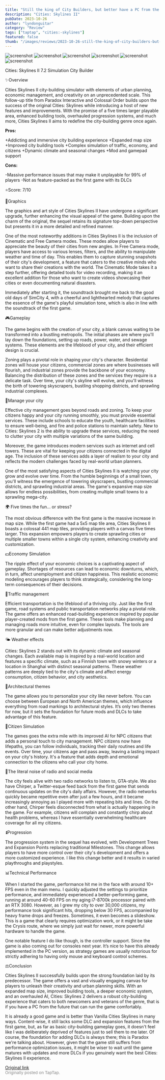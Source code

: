 ```yaml
---
title: "Still the king of City Builders, but better have a PC from the future | Review - Cities Skylines II"
description: "Cities: Skylines II"
pubDate: 2023-10-26
author: "lyndonguitar"
category: "Review"
tags: ["taptap", "cities:-skylines"]
featured: false
thumb: "/images/reviews/2023-10-26-still-the-king-of-city-builders-but-better-have-a-pc-from-the-future--review---cities-sky-0.avif"
---
```


<div class="gallery">
  <img src="/images/reviews/2023-10-26-still-the-king-of-city-builders-but-better-have-a-pc-from-the-future--review---cities-sky-0.avif" alt="screenshot" />
  <img src="/images/reviews/2023-10-26-still-the-king-of-city-builders-but-better-have-a-pc-from-the-future--review---cities-sky-1.avif" alt="screenshot" />
  <img src="/images/reviews/2023-10-26-still-the-king-of-city-builders-but-better-have-a-pc-from-the-future--review---cities-sky-2.avif" alt="screenshot" />
  <img src="/images/reviews/2023-10-26-still-the-king-of-city-builders-but-better-have-a-pc-from-the-future--review---cities-sky-3.avif" alt="screenshot" />
  <img src="/images/reviews/2023-10-26-still-the-king-of-city-builders-but-better-have-a-pc-from-the-future--review---cities-sky-4.avif" alt="screenshot" />
  <img src="/images/reviews/2023-10-26-still-the-king-of-city-builders-but-better-have-a-pc-from-the-future--review---cities-sky-5.avif" alt="screenshot" />
</div>

Cities: Skylines II
7.2
Simulation
City Builder

✨Overview

Cities Skylines II city-building simulator with elements of urban planning, economic management, and creativity on an unprecedented scale. This follow-up title from Paradox Interactive and Colossal Order builds upon the success of the original Cities: Skylines while introducing a host of new features and improvements. With the promise of a five times larger playable area, enhanced building tools, overhauled progression systems, and much more, Cities Skylines II aims to redefine the city-building genre once again.


**Pros:**


+Addicting and immersive city building experience
+Expanded map size
+Improved city building tools
+Complex simulation of traffic, economy, and citizens
+Dynamic climate and seasonal changes
+Mod and gamepad support


**Cons:**


-Massive performance issues that may make it unplayable for 99% of players
-Not as feature-packed as the first game with its DLCs

⭐️Score: 7/10

🎨Graphics

The graphics and art style of Cities Skylines II have undergone a significant upgrade, further enhancing the visual appeal of the game. Building upon the charm of the original, the sequel retains its signature top-down perspective but presents it in a more detailed and refined manner.

One of the most noteworthy additions in Cities Skylines II is the inclusion of Cinematic and Free Camera modes. These modes allow players to appreciate the beauty of their cities from new angles. In Free Camera mode, players have access to various lenses, filters, and the ability to manipulate weather and time of day. This enables them to capture stunning snapshots of their city's development, a feature that caters to the creative minds who want to share their creations with the world. The Cinematic Mode takes it a step further, offering detailed tools for video recording, making it an excellent addition for those who want to create videos showcasing their cities or even documenting natural disasters.

Immediately after starting it, the soundtrack brought me back to the good old days of SimCity 4, with a cheerful and lighthearted melody that captures the essence of the game's playful simulation tone, which is also in line with the soundtrack of the first game.

🎮Gameplay

The game begins with the creation of your city, a blank canvas waiting to be transformed into a bustling metropolis. The initial phases are where you'll lay down the foundations, setting up roads, power, water, and sewage systems. These elements are the lifeblood of your city, and their efficient design is crucial.

Zoning plays a pivotal role in shaping your city's character. Residential zones will house your citizens, commercial zones are where businesses will flourish, and industrial zones provide the backbone of your economy. Balancing the distribution of these zones and the services they require is a delicate task. Over time, your city's skyline will evolve, and you'll witness the birth of towering skyscrapers, bustling shopping districts, and sprawling industrial complexes.

🏢Manage your city

Effective city management goes beyond roads and zoning. To keep your citizens happy and your city running smoothly, you must provide essential services. These include schools to educate the youth, healthcare facilities to ensure well-being, and fire and police stations to maintain safety. New to Cities: Skylines 2 is the ability to upgrade these services, reducing the need to clutter your city with multiple variations of the same building.

Moreover, the game introduces modern services such as internet and cell towers. These are vital for keeping your citizens connected in the digital age. The inclusion of these services adds a layer of realism to your city and reflects the modern challenges faced by real-world urban planners.

One of the most satisfying aspects of Cities Skylines II is watching your city grow and evolve over time. From the humble beginnings of a small town, you'll witness the emergence of towering skyscrapers, bustling commercial districts, and sprawling industrial areas. The game's expansive map size allows for endless possibilities, from creating multiple small towns to a sprawling mega-city.

🌍 Five times the fun... or stress?

The most obvious difference with the first game is the massive increase in map size. While the first game had a 5x5 map tile area, Cities Skylines II boasts a colossal 441 map tiles, providing players with a canvas five times larger. This expansion empowers players to create sprawling cities or multiple smaller towns within a single city system, enhancing creativity and customization.

💵Economy Simulation

The ripple effect of your economic choices is a captivating aspect of gameplay. Shortages of resources can lead to economic downturns, which, in turn, affect unemployment and citizen happiness. This realistic economic modeling encourages players to think strategically, considering the long-term consequences of their decisions.

🚦Traffic management

Efficient transportation is the lifeblood of a thriving city. Just like the first game, road systems and public transportation networks play a pivotal role. The game offers an enhanced road-building experience inspired by popular player-created mods from the first game. These tools make planning and managing roads more intuitive, even for complex layouts. The tools are more granular and can make better adjustments now.

🌤 Weather effects

Cities: Skylines 2 stands out with its dynamic climate and seasonal changes. Each available map is inspired by a real-world location and features a specific climate, such as a Finnish town with snowy winters or a location in Shanghai with distinct seasonal patterns. These weather patterns are deeply tied to the city's climate and affect energy consumption, citizen behavior, and city aesthetics.

🏯Architectural themes

The game allows you to personalize your city like never before. You can choose between European and North American themes, which influence everything from road markings to architectural styles. It’s only two themes for now, but it sets the foundation for future mods and DLCs to take advantage of this feature.

🚶Citizen Simulation

The games goes the extra mile with its improved AI for NPC citizens that adds a personal touch to city management. NPC citizens now have lifepaths, you can follow individuals, tracking their daily routines and life events. Over time, your citizens age and pass away, leaving a lasting impact on your city's history. It's a feature that adds depth and emotional connection to the citizens who call your city home.

📰The literal noise of radio and social media

The city feels alive with two radio networks to listen to, GTA-style. We also have Chirper, a Twitter-esque feed back from the first game that sends continuous updates on the city's daily affairs. However, the radio networks quickly became repetitive even after just a few hours, and it became increasingly annoying as I played more with repeating bits and lines. On the other hand, Chirper feels disconnected from what is actually happening in the game. For example, citizens will complain and constantly chirp about health problems, whereas I have essentially overwhelming healthcare coverage for all my citizens.

⏫Progression

The progression system in the sequel has evolved, with Development Trees and Expansion Points replacing traditional Milestones. This change allows players to have more control over their city's development and offers a more customized experience. I like this change better and it results in varied playthroughs and playstyles.

📊Technical Performance

When I started the game, performance hit me in the face with around 10+ FPS even in the main menu. I quickly adjusted the settings to prioritize performance, and immediately experienced a better-performing game, running at around 40-60 FPS on my aging i7-8700k processor paired with an RTX 3080. However, as I grew my city to over 30,000 citizens, my performance took significant hits, dropping below 30 FPS, accompanied by heavy frame drops and freezes. Sometimes, it even becomes a slideshow. This is a game that clearly requires optimization work, or it might be take the Crysis route, where we simply just wait for newer, more powerful hardware to handle the game.

One notable feature I do like though, is the controller support. Since the game is also coming out for consoles next year. It’s nice to have this already implemented in the PC version, as strategy games are usually notorious for strictly adhering to having only mouse and keyboard control schemes.

⚖️Conclusion

Cities Skylines II successfully builds upon the strong foundation laid by its predecessor. The game offers a vast and visually engaging canvas for players to unleash their creativity and urban planning skills. With an expanded map size, improved building tools, a deeper economic system, and an overhauled AI, Cities: Skylines 2 delivers a robust city-building experience that caters to both newcomers and veterans of the genre, that is if you have a PC from the future that can run the game comfortably.

It is already a good game and is better than Vanilla Cities Skylines in many ways. Content-wise, it still lacks some DLC and expansion features from the first game, but, as far as basic city-building gameplay goes, it doesn't feel like I was deliberately deprived of features just to sell them to me later. Of course, the foundation for adding DLCs is always there; this is Paradox we're talking about. However, given that the game still suffers from performance optimization issues, it might be wiser to wait until the game matures with updates and more DLCs if you genuinely want the best Cities: Skylines II experience.

[Original link](https://www.taptap.io/post/6476591)<br><span style="font-size: 0.95em; color: #888;">Originally posted on TapTap.</span>
